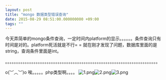 ```yaml
---
layout: post
title: "mongo 数据类型错误查询"
date: 2015-08-29 08:51:00.000000000 +09:00
tags: ""
---
```

今天弄简单的mongo条件查询，一定时间内platform的显示。。。。。。条件查询只有时间是对的。platform死活就是不行= =
就在刚才发现了问题，数据库里面的是string，查询条件里面是int。 

。。。。。。。。。。。。。。。。。。。。。。。。。。。。。。。。。。。。。。。。。。。。。。。。。。。。。。。。。。。。。。。。。。。。。。

o(︶︿︶)o 唉。。。。。php类型啊。。。。
![1.png](https://o8ekw8sx0.qnssl.com/upload/201508/VIqJiQ5eqq0lfMhtTDViutNv4HT9mFC0.png "1.png")![2.png](https://o8ekw8sx0.qnssl.com/upload/201508/h6PdnZJDi3_vEEYRba3MsfGWzSiuwNs3.png "2.png")![3.png](https://o8ekw8sx0.qnssl.com/upload/201508/PARjPlUmUqwbp3sz3A4V3kxhtSjSsbBK.png "3.png")